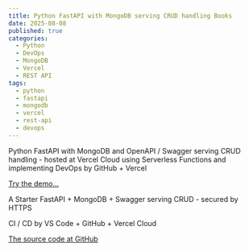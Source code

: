 ```yaml
---
title: Python FastAPI with MongoDB serving CRUD handling Books
date: 2025-08-08
published: true
categories:
  - Python
  - DevOps
  - MongoDB
  - Vercel
  - REST API
tags:
  - python
  - fastapi
  - mongodb
  - vercel
  - rest-api
  - devops
---
```


Python FastAPI with MongoDB and OpenAPI / Swagger serving CRUD handling - hosted at Vercel Cloud using Serverless Functions and implementing DevOps by GitHub + Vercel

<a href="https://fastapi-mongo-crud-books.vercel.app/docs" target="_blank" title="FastAPI MongoDB serving CRUD of Books">Try the demo...</a>

A Starter FastAPI + MongoDB + Swagger serving CRUD - secured by HTTPS

CI / CD by VS Code + GitHub + Vercel Cloud 

<a href="https://github.com/persteenolsen/fastapi-mongo-crud-books" target="_blank">The source code at GitHub</a>
